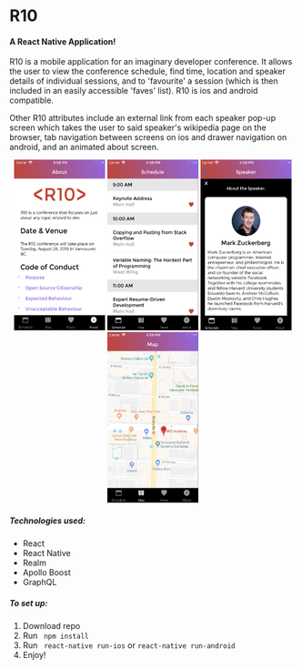 # R10
#### A React Native Application!

R10 is a mobile application for an imaginary developer conference. It allows the user to view the conference schedule, find time, location and speaker details of individual sessions, and to 'favourite' a session (which is then included in an easily accessible 'faves' list). R10 is ios and android compatible.

Other R10 attributes include an external link from each speaker pop-up screen which takes the user to said speaker's wikipedia page on the browser, tab navigation between screens on ios and drawer navigation on android, and an animated about screen.

<p align="center">
  <img width="160" height="300" src="/js/assets/images/R10-about.png">
  <img width="160" height="300" src="/js/assets/images/R10-schedule.png">
  <img width="160" height="300" src="/js/assets/images/R10-speaker.png">
  <img width="160" height="300" src="/js/assets/images/R10-map.png">
</p>

##### Technologies used:
* React
* React Native
* Realm
* Apollo Boost
* GraphQL

##### To set up:
1. Download repo
2. Run ` npm install`
3. Run ` react-native run-ios` or ` react-native run-android `
4. Enjoy!